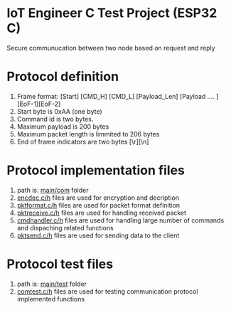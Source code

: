 # IoT Engineer C Test Project (ESP32 C)
Secure communucation between two node based on request and reply 

# Protocol definition
  1) Frame format: 
      [Start] [CMD_H]  [CMD_L] [Payload_Len]  [Payload .... ][EoF-1][EoF-2]
  2) Start byte is 0xAA (one byte)
  3) Command id is two bytes.
  4) Maximum payload is 200 bytes 
  5) Maximum packet length is limmited to 206 bytes
  6) End of frame indicators are two bytes [\r][\n]

# Protocol implementation files 
  1) path is: [main/com](/IoTEngCTestPrj/IoTEngCTestPrj/main/com/) folder
  2) [encdec.c/h](/IoTEngCTestPrj/IoTEngCTestPrj/main/com/encdec.c) files are used for encryption and decription
  3) [pktformat.c/h](/IoTEngCTestPrj/IoTEngCTestPrj/main/com/pktformat.c) files are used for packet format definition 
  4) [pktreceive.c/h](/IoTEngCTestPrj/IoTEngCTestPrj/main/com/pktreceive.c) files are used for handling received packet
  5) [cmdhandler.c/h](/IoTEngCTestPrj/IoTEngCTestPrj/main/com/cmdhandler.c) files are used for handling large number of commands and dispaching related functions
  5) [pktsend.c/h](/IoTEngCTestPrj/IoTEngCTestPrj/main/com/pktsend.c) files are used for sending data to the client
  


  # Protocol test files 
  1) path is: [main/test](/IoTEngCTestPrj/IoTEngCTestPrj/main/test/) folder
  2) [comtest.c/h](/IoTEngCTestPrj/IoTEngCTestPrj/main/test/comtest.c) files are used for testing communication protocol implemented functions
 
